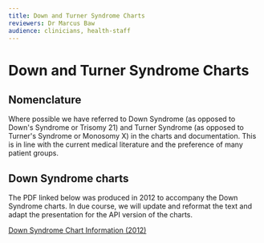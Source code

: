 ```yaml
---
title: Down and Turner Syndrome Charts
reviewers: Dr Marcus Baw
audience: clinicians, health-staff
---
```


# Down and Turner Syndrome Charts

## Nomenclature

Where possible we have referred to Down Syndrome (as opposed to Down's Syndrome or Trisomy 21) and Turner Syndrome (as opposed to Turner's Syndrome or Monosomy X) in the charts and documentation. This is in line with the current medical literature and the preference of many patient groups.

## Down Syndrome charts

The PDF linked below was produced in 2012 to accompany the Down Syndrome charts. In due course, we will update and reformat the text and adapt the presentation for the API version of the charts.

[Down Syndrome Chart Information (2012)](../_assets/_pdfs/2012-instructions-for-downs-syndrome-charts.pdf)
